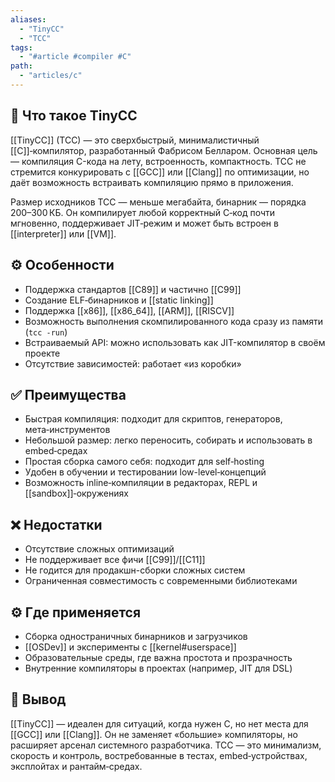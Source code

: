 ```yaml
---
aliases:
  - "TinyCC"
  - "TCC"
tags:
  - "#article #compiler #C"
path:
  - "articles/c"
---
```


## 🧠 Что такое TinyCC

[[TinyCC]] (TCC) — это сверхбыстрый, минималистичный [[C]]‑компилятор, разработанный Фабрисом Белларом. Основная цель — компиляция C-кода на лету, встроенность, компактность. TCC не стремится конкурировать с [[GCC]] или [[Clang]] по оптимизации, но даёт возможность встраивать компиляцию прямо в приложения.

Размер исходников TCC — меньше мегабайта, бинарник — порядка 200–300 КБ. Он компилирует любой корректный C‑код почти мгновенно, поддерживает JIT‑режим и может быть встроен в [[interpreter]] или [[VM]].

## ⚙️ Особенности

- Поддержка стандартов [[C89]] и частично [[C99]]
- Создание ELF‑бинарников и [[static linking]]
- Поддержка [[x86]], [[x86_64]], [[ARM]], [[RISCV]]
- Возможность выполнения скомпилированного кода сразу из памяти (`tcc -run`)
- Встраиваемый API: можно использовать как JIT-компилятор в своём проекте
- Отсутствие зависимостей: работает «из коробки»

## ✅ Преимущества

- Быстрая компиляция: подходит для скриптов, генераторов, мета‑инструментов
- Небольшой размер: легко переносить, собирать и использовать в embed‑средах
- Простая сборка самого себя: подходит для self‑hosting
- Удобен в обучении и тестировании low-level‑концепций
- Возможность inline‑компиляции в редакторах, REPL и [[sandbox]]‑окружениях

## ❌ Недостатки

- Отсутствие сложных оптимизаций
- Не поддерживает все фичи [[C99]]/[[C11]]
- Не годится для продакшн-сборки сложных систем
- Ограниченная совместимость с современными библиотеками

## ⚙️ Где применяется

- Сборка одностраничных бинарников и загрузчиков
- [[OSDev]] и эксперименты с [[kernel#userspace]]
- Образовательные среды, где важна простота и прозрачность
- Внутренние компиляторы в проектах (например, JIT для DSL)

## 🔗 Вывод

[[TinyCC]] — идеален для ситуаций, когда нужен C, но нет места для [[GCC]] или [[Clang]]. Он не заменяет «большие» компиляторы, но расширяет арсенал системного разработчика. TCC — это минимализм, скорость и контроль, востребованные в тестах, embed‑устройствах, эксплойтах и рантайм‑средах.
